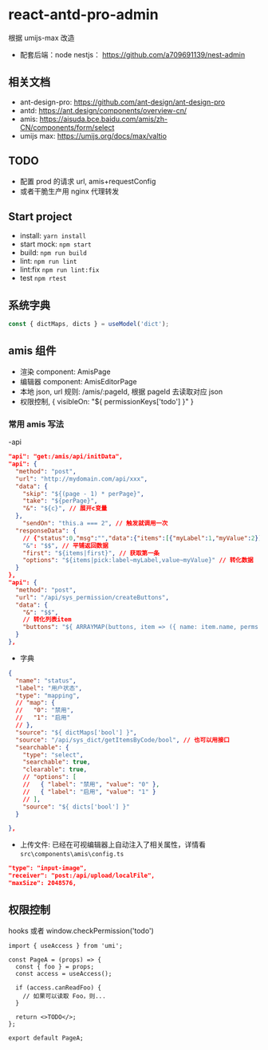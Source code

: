 # react-antd-pro-admin

根据 umijs-max 改造

- 配套后端：node nestjs： https://github.com/a709691139/nest-admin

## 相关文档

- ant-design-pro: https://github.com/ant-design/ant-design-pro
- antd: https://ant.design/components/overview-cn/
- amis: https://aisuda.bce.baidu.com/amis/zh-CN/components/form/select
- umijs max: https://umijs.org/docs/max/valtio

## TODO

- 配置 prod 的请求 url, amis+requestConfig
- 或者干脆生产用 nginx 代理转发

## Start project

- install: `yarn install`
- start mock: `npm start`
- build: `npm run build`
- lint: `npm run lint`
- lint:fix `npm run lint:fix`
- test `npm rtest`

## 系统字典

```ts
const { dictMaps, dicts } = useModel('dict');
```

## amis 组件

- 渲染 component: AmisPage
- 编辑器 component: AmisEditorPage
- 本地 json, url 规则: /amis/:pageId, 根据 pageId 去读取对应 json
- 权限控制, { visibleOn: "${ permissionKeys['todo'] }" }

### 常用 amis 写法

-api

```json
"api": "get:/amis/api/initData",
"api": {
  "method": "post",
  "url": "http://mydomain.com/api/xxx",
  "data": {
    "skip": "${(page - 1) * perPage}",
    "take": "${perPage}",
    "&": "${c}", // 展开c变量
  },
	"sendOn": "this.a === 2", // 触发就调用一次
  "responseData": {
    // {"status":0,"msg":"","data":{"items":[{"myLabel":1,"myValue":2}]}}
    "&": "$$", // 平铺返回数据
    "first": "${items|first}", // 获取第一条
    "options": "${items|pick:label~myLabel,value~myValue}" // 转化数据
  }
},
"api": {
  "method": "post",
  "url": "/api/sys_permission/createButtons",
  "data": {
    "&": "$$",
    // 转化列表item
    "buttons": "${ ARRAYMAP(buttons, item => ({ name: item.name, perms: item.perms1  }) ) }"
  }
},
```

- 字典

```json
{
  "name": "status",
  "label": "用户状态",
  "type": "mapping",
  // "map": {
  //   "0": "禁用",
  //   "1": "启用"
  // },
  "source": "${ dictMaps['bool'] }",
  "source": "/api/sys_dict/getItemsByCode/bool", // 也可以用接口
  "searchable": {
    "type": "select",
    "searchable": true,
    "clearable": true,
    // "options": [
    //   { "label": "禁用", "value": "0" },
    //   { "label": "启用", "value": "1" }
    // ],
    "source": "${ dicts['bool'] }"
  }

},
```

- 上传文件: 已经在可视编辑器上自动注入了相关属性，详情看`src\components\amis\config.ts`

```json
"type": "input-image",
"receiver": "post:/api/upload/localFile",
"maxSize": 2048576,
```

## 权限控制

hooks 或者 window.checkPermission('todo')

```tsx
import { useAccess } from 'umi';

const PageA = (props) => {
  const { foo } = props;
  const access = useAccess();

  if (access.canReadFoo) {
    // 如果可以读取 Foo，则...
  }

  return <>TODO</>;
};

export default PageA;
```
